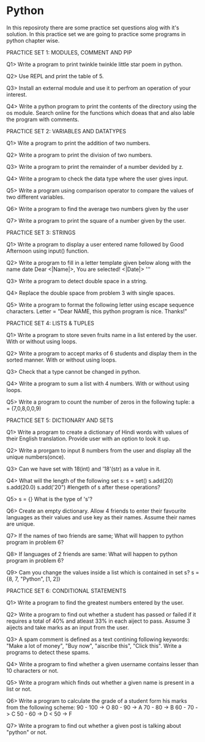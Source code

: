 # Python


In this reposiroty there are some practice set questions alog with it's solution.
In this practice set we are going to practice some programs in python chapter wise.


PRACTICE SET 1: MODULES, COMMENT AND PIP

Q1> Write a program to print twinkle twinkle little star poem in python.

Q2> Use REPL and print the table of 5.

Q3> Install an external module and use it to perfrom an operation of your interest.

Q4> Write a python program to print the contents of the directory using the os module. Search online for the functions which doeas that and also lable the program with comments.


PRACTICE SET 2: VARIABLES AND DATATYPES

Q1> Wite a program to print the addition of two numbers.

Q2> Write a program to print the division of two numbers.

Q3> Write a program to print the remainder of a number devided by z.

Q4> Write a program to check the data type where the user gives input.

Q5> Write a program using comparison operator to compare the values of two different variables.

Q6> Write a program to find the average two numbers given by the user

Q7> Write a program to print the square of a number given by the user.


PRACTICE SET 3: STRINGS

Q1> Write a program to display a user entered name followed by Good Afternoon using input() function.

Q2> Write a program to fill in a letter template given below along with the name date 
    Dear <|Name|>,
    You are selected!
    <|Date|>
    '''

Q3> Write a program to detect double space in a string.

Q4> Replace the double space from problem 3 with single spaces.

Q5> Write a program to format the following letter using escape sequence characters.
    Letter = "Dear NAME, this python program is nice. Thanks!"


PRACTICE SET 4: LISTS & TUPLES

Q1> Write a program to store seven fruits name in a list entered by the user. With or without using loops.

Q2> Write a program to accept marks of 6 students and display them in the sorted manner. With or without using loops.

Q3> Check that a type cannot be changed in python.

Q4> Write a program to sum a list with 4 numbers. With or without using loops.

Q5> Write a program to count the number of zeros in the following tuple: 
    a = (7,0,8,0,0,9)

PRACTICE SET 5: DICTIONARY AND SETS

Q1> Write a program to create a dictionary of Hindi words with values of their English translation. Provide user with an option to look it up.

Q2> Write a prorgam to input 8 numbers from the user and display all the unique numbers(once).

Q3> Can we have set with 18(int) and '18'(str) as a value in it.

Q4> What will the length of the following set s:
    s = set()
    s.add(20)
    s.add(20.0)
    s.add('20") #lengeth of s after these operations?

Q5> s = {}
    What is the type of 's'?

Q6> Create an empty dictionary. Allow 4 friends to enter their favourite languages as their values and use key as their names. Assume their names are unique.

Q7> If the names of two friends are same; What will happen to python program in problem 6?

Q8> If languages of 2 friends are same: What will happen to python program in problem 6?

Q9> Cam you change the values inside a list which is contained in set s?
    s = {8, 7, "Python", [1, 2]}

PRACTICE SET 6: CONDITIONAL STATEMENTS

Q1> Write a program to find the greatest numbers entered by the user.

Q2> Write a program to find out whether a student has passed or failed if it requires a total of 40% and atleast 33% in each aiject to pass. Assume 3 aijects and take marks as an input from the user.

Q3> A spam comment is defined as a text contining following keywords:
       "Make a lot of money", "Buy now", "aiscribe this", "Click this". Write a programs to detect these spams.

Q4> Write a program to find whether a given username contains lesser than 10 characters or not.

Q5> Write a program which finds out whether a given name is present in a list or not.

Q6> Write a program to calculate the grade of a student form his marks from the following scheme:
       90 - 100 -> O
       80 - 90 -> A
       70 - 80 -> B
       60 - 70 -> C
       50 - 60 -> D
       < 50 -> F 

Q7> Write a program to find out whether a given post is talking about "python" or not.
